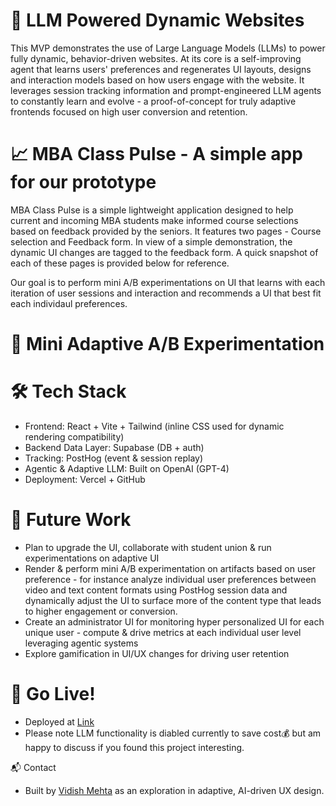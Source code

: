 # 🧠 LLM Powered Dynamic Websites

This MVP demonstrates the use of Large Language Models (LLMs) to power fully dynamic, behavior-driven websites. At its core is a self-improving agent that learns users' preferences and regenerates UI layouts, designs and interaction models based on how users engage with the website. It leverages session tracking information and prompt-engineered LLM agents to constantly learn and evolve - a proof-of-concept for truly adaptive frontends focused on high user conversion and retention.

# 📈 MBA Class Pulse - A simple app for our prototype 

MBA Class Pulse is a simple lightweight application designed to help current and incoming MBA students make informed course selections based on feedback provided by the seniors. It features two pages - Course selection and Feedback form. In view of a simple demonstration, the dynamic UI changes are tagged to the feedback form. A quick snapshot of each of these pages is provided below for reference. 




Our goal is to perform mini A/B experimentations on UI that learns with each iteration of user sessions and interaction and recommends a UI that best fit each individaul preferences.  

# 📌 Mini Adaptive A/B Experimentation



# 🛠️ Tech Stack

- Frontend: React + Vite + Tailwind (inline CSS used for dynamic rendering compatibility)
- Backend Data Layer: Supabase (DB + auth)
- Tracking: PostHog (event & session replay)
- Agentic & Adaptive LLM: Built on OpenAI (GPT-4)
- Deployment: Vercel + GitHub

# 🔭 Future Work
- Plan to upgrade the UI, collaborate with student union & run experimentations on adaptive UI
- Render & perform mini A/B experimentation on artifacts based on user preference - for instance analyze individual user preferences between video and text content formats using PostHog session data and dynamically adjust the UI to surface more of the content type that leads to higher engagement or conversion.
- Create an administrator UI for monitoring hyper personalized UI for each unique user - compute & drive metrics at each individual user level leveraging agentic systems
- Explore gamification in UI/UX changes for driving user retention

# 🚀 Go Live!
- Deployed at [Link](https://dynamic-frontend-pysrry2xw-vidish-mehtas-projects.vercel.app/)
- Please note LLM functionality is diabled currently to save cost💰 but am happy to discuss if you found this project interesting. 

📬 Contact
- Built by [Vidish Mehta](mailto:vpm28@cornell.edu) as an exploration in adaptive, AI-driven UX design.
